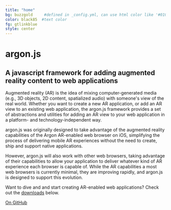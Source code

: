```yaml
---
title: "home"
bg: buzzgold     #defined in _config.yml, can use html color like '#010101'
color: black85  #text color
fg: gtlinkblue
style: center
---
```



# argon.js

## A javascript framework for adding augmented reality content to web applications

Augmented reality (AR) is the idea of mixing computer-generated media (e.g., 3D objects, 2D content, spatialized audio) with someone's view of the real world.  Whether you want to create a new AR application, or add an AR view to an existing web application, the argon.js framework provides a set of abstractions and utilities for adding an AR view to your web application in a platform- and technology-independent way. 

argon.js was originally designed to take advantage of the augmented reality capabilities of the Argon AR-enabled web browser on iOS, simplifying the process of delivering mobile AR experiences without the need to create, ship and support native applications. 

However, argon.js will also work with other web browsers, taking advantage of their capabilities to allow your application to deliver whatever kind of AR experience each browser is capable of.  While the AR capabilities a most web browsers is currently minimal, they are improving rapidly, and argon.js is designed to support this evolution. 

Want to dive and and start creating AR-enabled web applications? Check out the <a href="#downloads">downloads</a> below.

<span id="forkongithub">
  <a href="{{ site.source_link }}" class="bg-blue">
    On GitHub
  </a>
</span>

<a href="https://twitter.com/argonbrowser"><span class="fa-stack fa-lg">
<i class="fa fa-circle fa-stack-2x"></i>
<i class="fa fa-twitter fa-stack-1x" style="color: white;"></i>
</span></a>
<a href="https://plus.google.com/+ArgonbrowserOrg">
<span class="fa-stack fa-lg">
<i class="fa fa-circle fa-stack-2x"></i>
<i class="fa fa-google-plus fa-stack-1x" style="color: white;"></i>
</span></a>
<a href="https://www.linkedin.com/grp/home?gid=8310715">
<span class="fa-stack fa-lg">
<i class="fa fa-circle fa-stack-2x"></i>
<i class="fa fa-linkedin fa-stack-1x" style="color: white;"></i>
</span></a>
<a href="https://github.com/argonjs">
<span class="fa-stack fa-lg">
<i class="fa fa-circle fa-stack-2x"></i>
<i class="fa fa-github fa-stack-1x" style="color: white;"></i>
</span></a>
<a href="http://argon.gatech.edu">
<span class="fa-stack fa-lg">
<i class="fa fa-circle fa-stack-2x"></i>
<i class="fa fa-graduation-cap fa-stack-1x" style="color: white;"></i>
</span></a>
<a href="https://itunes.apple.com/us/app/argon4/id1089308600?ls=1&mt=8">
<span class="fa-stack fa-lg">
<i class="fa fa-circle fa-stack-2x"></i>
<i class="fa fa-apple fa-stack-1x" style="color: white;"></i>
</span></a>
